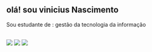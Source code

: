 ## olá! sou vinicius Nascimento

Sou estudante de : gestão da tecnologia da informação
<div style="display: inline_block"><br>

<div> 
  <a href="https://www.youtube.com/ANPmusic./channel/ target="_blank"><img src="https://img.shields.io/badge/YouTube-FF0000?style=for-the-badge&logo=youtube&logoColor=white" target="_blank"></a>
  <a href="https://instagram.com/vinicios.nascimento0" target="_blank"><img src="https://img.shields.io/badge/-Instagram-%23E4405F?style=for-the-badge&logo=instagram&logoColor=white" target="_blank"></a>
  <a href ="https:// vinido635@gmail.com"><img src="https://img.shields.io/badge/-Gmail-%23333?style=for-the-badge&logo=gmail&logoColor=white" target="_blank"></a
  <https://img.shields.io/badge/WhatsApp-25D366?style=for-the-badge&logo=whatsapp&logoColor=white>

  
</div>
